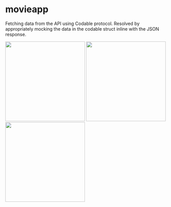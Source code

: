 # movieapp

Fetching data from the API using Codable protocol. Resolved by appropriately mocking the data in the codable struct inline with the JSON response.

<img src="https://user-images.githubusercontent.com/56733536/102985285-fe703000-451f-11eb-848f-ab8c3a119ead.png" width=250>
<img src="https://user-images.githubusercontent.com/56733536/101335852-c794eb80-388a-11eb-960e-0fda51d1e61e.png" width=250>
<img src="https://user-images.githubusercontent.com/56733536/102985044-9588b800-451f-11eb-9a99-994ec17de713.png" width=250>
